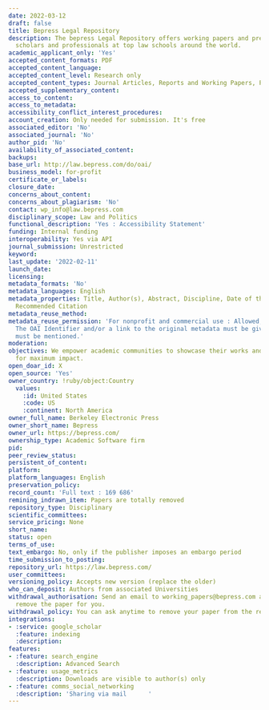 ```yaml
---
date: 2022-03-12
draft: false
title: Bepress Legal Repository
description: The bepress Legal Repository offers working papers and pre-prints from
  scholars and professionals at top law schools around the world.
academic_applicant_only: 'Yes'
accepted_content_formats: PDF
accepted_content_language:
accepted_content_level: Research only
accepted_content_types: Journal Articles, Reports and Working Papers, Preprints
accepted_supplementary_content:
access_to_content:
access_to_metadata:
accessibility_conflict_interest_procedures:
account_creation: Only needed for submission. It's free
associated_editor: 'No'
associated_journal: 'No'
author_pid: 'No'
availability_of_associated_content:
backups:
base_url: http://law.bepress.com/do/oai/
business_model: for-profit
certificate_or_labels:
closure_date:
concerns_about_content:
concerns_about_plagiarism: 'No'
contact: wp_info@law.bepress.com
disciplinary_scope: Law and Politics
functional_description: 'Yes : Accessibility Statement'
funding: Internal funding
interoperability: Yes via API
journal_submission: Unrestricted
keyword:
last_update: '2022-02-11'
launch_date:
licensing:
metadata_formats: 'No'
metadata_languages: English
metadata_properties: Title, Author(s), Abstract, Discipline, Date of the version,
  Recommended Citation
metadata_reuse_method:
metadata_reuse_permission: 'For nonprofit and commercial use : Allowed, with conditions:
  The OAI Identifier and/or a link to the original metadata must be given. The Repository
  must be mentioned.'
moderation:
objectives: We empower academic communities to showcase their works and expertise
  for maximum impact.
open_doar_id: X
open_source: 'Yes'
owner_country: !ruby/object:Country
  values:
    :id: United States
    :code: US
    :continent: North America
owner_full_name: Berkeley Electronic Press
owner_short_name: Bepress
owner_url: https://bepress.com/
ownership_type: Academic Software firm
pid:
peer_review_status:
persistent_of_content:
platform:
platform_languages: English
preservation_policy:
record_count: 'Full text : 169 686'
remining_indrawn_item: Papers are totally removed
repository_type: Disciplinary
scientific_committees:
service_pricing: None
short_name:
status: open
terms_of_use:
text_embargo: No, only if the publisher imposes an embargo period
time_submission_to_posting:
repository_url: https://law.bepress.com/
user_committees:
versioning_policy: Accepts new version (replace the older)
who_can_deposit: Authors from associated Universities
withdrawal_authorisation: Send an email to working_papers@bepress.com and we will
  remove the paper for you.
withdrawal_policy: You can ask anytime to remove your paper from the repository
integrations:
- :service: google_scholar
  :feature: indexing
  :description:
features:
- :feature: search_engine
  :description: Advanced Search
- :feature: usage_metrics
  :description: Downloads are visible to author(s) only
- :feature: comms_social_networking
  :description: 'Sharing via mail      '
---
```



